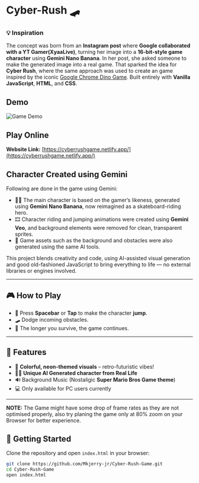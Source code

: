 # Cyber-Rush 🛹

### 💡 Inspiration
The concept was born from an **Instagram post** where **Google collaborated with a YT Gamer(XyaaLive)**, turning her image into a **16-bit-style game character** using **Gemini Nano Banana**. In her post, she asked someone to make the generated image into a real game. That sparked the idea for **Cyber Rush**, where the same approach was used to create an game inspired by the iconic [Google Chrome Dino Game](https://chromedino.com/). Built entirely with **Vanilla JavaScript**, **HTML**, and **CSS**.

## Demo
![Game Demo](assets/CyberRush.gif)

## Play Online
**Website Link:** [https://cyberrushgame.netlify.app/](https://cyberrushgame.netlify.app/)

## Character Created using Gemini

Following are done in the game using Gemini:
- 🧍‍♀️ The main character is based on the gamer’s likeness, generated using **Gemini Nano Banana**, now reimagined as a skateboard-riding hero.
- 🎞️ Character riding and jumping animations were created using **Gemini Veo**, and background elements were removed for clean, transparent sprites.
- 🌆 Game assets such as the background and obstacles were also generated using the same AI tools.

This project blends creativity and code, using AI-assisted visual generation and good old-fashioned JavaScript to bring everything to life — no external libraries or engines involved.

---

## 🎮 How to Play

- 🚀 Press **Spacebar** or **Tap** to make the character **jump**.
- 🛹 Dodge incoming obstacles.
- 🧠 The longer you survive, the game continues.

---

## 🌈 Features

- 🎨 **Colorful, neon-themed visuals** – retro-futuristic vibes!
- 🧍‍♂️ **Unique AI Generated character from Real Life**
- 🔊 Background Music (Nostaligic **Super Mario Bros Game theme**)
- 💻 Only available for PC users currently

---

**NOTE:** The Game might have some drop of frame rates as they are not optimised properly, also try planing the game only at 80% zoom on your Browser for better experience. 

## 🚀 Getting Started

Clone the repository and open `index.html` in your browser:

```bash
git clone https://github.com/Mkjerry-jr/Cyber-Rush-Game.git
cd Cyber-Rush-Game
open index.html
